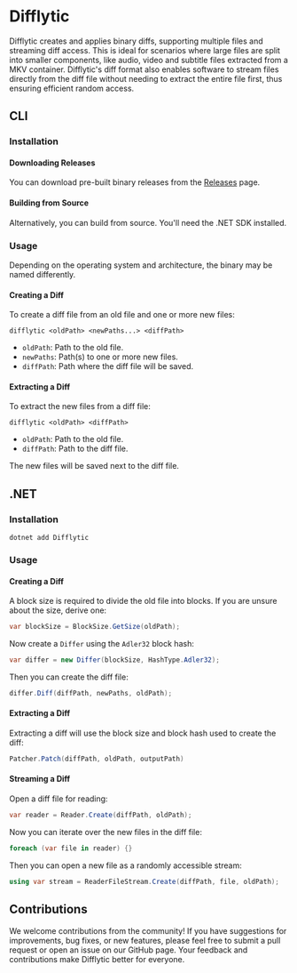# Difflytic

Difflytic creates and applies binary diffs, supporting multiple files and streaming diff access. This is ideal for scenarios where large files are split into smaller components, like audio, video and subtitle files extracted from a MKV container. Difflytic's diff format also enables software to stream files directly from the diff file without needing to extract the entire file first, thus ensuring efficient random access.

## CLI

### Installation

#### Downloading Releases

You can download pre-built binary releases from the [Releases](https://github.com/Deathspike/Difflytic/releases) page.

#### Building from Source

Alternatively, you can build from source. You'll need the .NET SDK installed.

### Usage

Depending on the operating system and architecture, the binary may be named differently.

#### Creating a Diff

To create a diff file from an old file and one or more new files:

    difflytic <oldPath> <newPaths...> <diffPath>

* `oldPath`: Path to the old file.
* `newPaths`: Path(s) to one or more new files.
* `diffPath`: Path where the diff file will be saved.

#### Extracting a Diff

To extract the new files from a diff file:

    difflytic <oldPath> <diffPath>

* `oldPath`: Path to the old file.
* `diffPath`: Path to the diff file.

The new files will be saved next to the diff file.

## .NET

### Installation

    dotnet add Difflytic

### Usage

#### Creating a Diff

A block size is required to divide the old file into blocks. If you are unsure about the size, derive one:

```cs
var blockSize = BlockSize.GetSize(oldPath);
```

Now create a `Differ` using the `Adler32` block hash:

```cs
var differ = new Differ(blockSize, HashType.Adler32);
```

Then you can create the diff file:

```cs
differ.Diff(diffPath, newPaths, oldPath);
```

#### Extracting a Diff

Extracting a diff will use the block size and block hash used to create the diff:

```cs
Patcher.Patch(diffPath, oldPath, outputPath)
```

#### Streaming a Diff

Open a diff file for reading:

```cs
var reader = Reader.Create(diffPath, oldPath);
```

Now you can iterate over the new files in the diff file:

```cs
foreach (var file in reader) {}
```

Then you can open a new file as a randomly accessible stream:

```cs
using var stream = ReaderFileStream.Create(diffPath, file, oldPath);
```

## Contributions

We welcome contributions from the community! If you have suggestions for improvements, bug fixes, or new features, please feel free to submit a pull request or open an issue on our GitHub page. Your feedback and contributions make Difflytic better for everyone.
